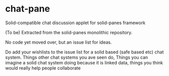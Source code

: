 # chat-pane

Solid-compatible chat discussion applet for solid-panes framework

(To be) Extracted from the solid-panes monolithic repository.

No code yet moved over, but an issue list for ideas.

Do add your wishlists to the issue list for a solid based (safe based etc) chat system. Things other chat systems you ave seen do, Things you can imagine a solid chat system doing because it is linked data, things you think would really help people collaborate
